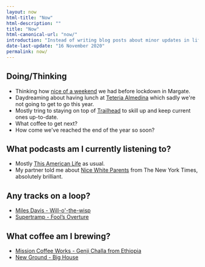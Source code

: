 ```yaml
---
layout: now
html-title: "Now"
html-description: ""
title: "Now"
html-canonical-url: "now/"
introduction: "Instead of writing blog posts about minor updates in life, I’m dedicating a space here to writing about the things I’d tell friends and family were going on if I hadn’t seen them for a while."
date-last-update: "16 November 2020"
permalink: now/
---
```


## Doing/Thinking

* Thinking how [nice of a weekend](https://www.javi.me.uk/2020/11/07/earlier-on-this.html) we had before lockdown in Margate.
* Daydreaming about having lunch at [Teteria Almedina](https://www.tripadvisor.co.uk/Restaurant_Review-g187429-d3749939-Reviews-Teteria_Almedina-Almeria_Province_of_Almeria_Andalucia.html) which sadly we're not going to get to go this year.
* Mostly tring to staying on top of [Trailhead](https://trailhead.salesforce.com) to skill up and keep current ones up-to-date.
* What coffee to get next?
* How come we've reached the end of the year so soon?

## What podcasts am I currently listening to?
* Mostly [This American Life](https://overcast.fm/itunes201671138/this-american-life) as usual.
* My partner told me about [Nice White Parents](https://podcasts.apple.com/us/podcast/nice-white-parents/id1524080195) from The New York Times, absolutely brilliant.

## Any tracks on a loop?
* [Miles Davis - Will-o'-the-wisp ](https://open.spotify.com/track/3lpRlIEa9gnUXFHjDgI97p?si=5qANoGcCSfy5wD-xAEgXEg)
* [Supertramp - Fool’s Overture](https://open.spotify.com/track/25KYhx2XbHxMChvCg0pOna?si=FuS4R2sIRZiAQOgQUUU3Ag)

## What coffee am I brewing?
* [Mission Coffee Works - Genji Challa from Ethiopia](https://www.missioncoffeeworks.com)
* [New Ground - Big House](https://www.newgroundcoffee.com/product-page/big-house)